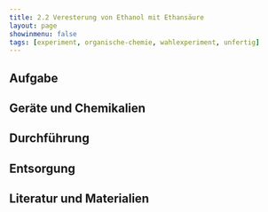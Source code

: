 ```yaml
---
title: 2.2 Veresterung von Ethanol mit Ethansäure
layout: page
showinmenu: false
tags: [experiment, organische-chemie, wahlexperiment, unfertig]
---
```


## Aufgabe

## Geräte und Chemikalien

## Durchführung

## Entsorgung

## Literatur und Materialien
